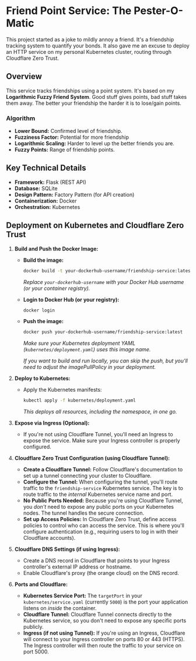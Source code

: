 # Friend Point Service: The Pester-O-Matic

This project started as a joke to mildly annoy a friend. It's a friendship tracking system to quantify your bonds. It also gave me an excuse to deploy an HTTP service on my personal Kubernetes cluster, routing through Cloudflare Zero Trust.

## Overview

This service tracks friendships using a point system. It's based on my **Logarithmic Fuzzy Friend System**. Good stuff gives points, bad stuff takes them away. The better your friendship the harder it is to lose/gain points.

### Algorithm

- **Lower Bound:** Confirmed level of friendship.
- **Fuzziness Factor:** Potential for more friendship
- **Logarithmic Scaling:** Harder to level up the better friends you are.
- **Fuzzy Points:** Range of friendship points.

## Key Technical Details

- **Framework:** Flask (REST API)
- **Database:** SQLite
- **Design Pattern:** Factory Pattern (for API creation)
- **Containerization:** Docker
- **Orchestration:** Kubernetes

## Deployment on Kubernetes and Cloudflare Zero Trust

1.  **Build and Push the Docker Image:**

    *   **Build the image:**

        ```bash
        docker build -t your-dockerhub-username/friendship-service:latest .
        ```

        *Replace `your-dockerhub-username` with your Docker Hub username (or your container registry).*

    *   **Login to Docker Hub (or your registry):**

        ```bash
        docker login
        ```

    *   **Push the image:**

        ```bash
        docker push your-dockerhub-username/friendship-service:latest
        ```

        *Make sure your Kubernetes deployment YAML (`kubernetes/deployment.yaml`) uses this image name.*

        *If you want to build and run locally, you can skip the push, but you'll need to adjust the imagePullPolicy in your deployment.*

2.  **Deploy to Kubernetes:**

    *   Apply the Kubernetes manifests:

        ```bash
        kubectl apply -f kubernetes/deployment.yaml
        ```

        *This deploys all resources, including the namespace, in one go.*

3.  **Expose via Ingress (Optional):**

    *   If you're not using Cloudflare Tunnel, you'll need an Ingress to expose the service.  Make sure your Ingress controller is properly configured.

4.  **Cloudflare Zero Trust Configuration (using Cloudflare Tunnel):**

    *   **Create a Cloudflare Tunnel:** Follow Cloudflare's documentation to set up a tunnel connecting your cluster to Cloudflare.
    *   **Configure the Tunnel:**  When configuring the tunnel, you'll route traffic to the `friendship-service` Kubernetes service.  The key is to route traffic to the *internal* Kubernetes service name and port.
    *   **No Public Ports Needed:** Because you're using Cloudflare Tunnel, you *don't* need to expose any public ports on your Kubernetes nodes.  The tunnel handles the secure connection.
    *   **Set up Access Policies:** In Cloudflare Zero Trust, define access policies to control who can access the service.  This is where you'll configure authentication (e.g., requiring users to log in with their Cloudflare accounts).

5.  **Cloudflare DNS Settings (if using Ingress):**

    *   Create a DNS record in Cloudflare that points to your Ingress controller's external IP address or hostname.
    *   Enable Cloudflare's proxy (the orange cloud) on the DNS record.

6.  **Ports and Cloudflare:**

    *   **Kubernetes Service Port:** The `targetPort` in your `kubernetes/service.yaml` (currently `5000`) is the port your application listens on *inside* the container.
    *   **Cloudflare Tunnel:** Cloudflare Tunnel connects directly to the Kubernetes service, so you don't need to expose any specific ports publicly.
    *   **Ingress (if not using Tunnel):** If you're using an Ingress, Cloudflare will connect to your Ingress controller on ports 80 or 443 (HTTPS). The Ingress controller will then route the traffic to your service on port 5000.
